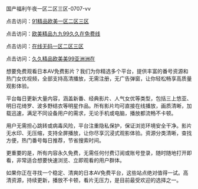 
国产福利午夜一区二区三区-0707-vv


点击访问：<a href="https://gsd-agv.pages.dev/">91精品欧美一区二区三区</a>

点击访问：<a href="https://cfad.pages.dev/">欧美精品九九99久久在免费线</a>

点击访问：<a href="https://fdhf-454.pages.dev/">在线无码一区二区三区</a>

点击访问：<a href="https://gsd-agv.pages.dev/">久久精品欧美美99亚洲洲在</a>

想要免费观看日本AV免费影片？我们为你精选多个平台，提供丰富的番号资源和热门女优视频，全部支持高清播放，无需注册，无广告弹窗，让你轻松畅享高质量观影体验。

平台每日更新大量内容，涵盖新番、经典影片、人气女优等类型，包括三上悠亚、明日花绮罗、波多野结衣等明星作品。所有影片均可直接在线播放，画质清晰，加载迅速，满足不同设备用户的需求，无论手机或电脑，播放都流畅不卡顿。

用户无需担心跳转或病毒风险，平台注重隐私保护，保证浏览环境安全干净。影片无水印、无压缩，支持全屏播放，让你尽享沉浸式观影体验。资源分类清晰，查找方便，热门番号每日推荐，节省搜索时间。

更重要的是，所有内容永久免费，无需任何付费订阅或账号登录，随时随地打开即看，非常适合想要快速浏览、立即观看的用户群体。

如果你正在寻找一个稳定、清爽的日本AV免费平台，这些站点绝对值得一试。高清资源，持续更新，播放不卡顿，看片无压力，是目前最受欢迎的选择之一。



<span style="display:none;">[Canonical link](）</span>

